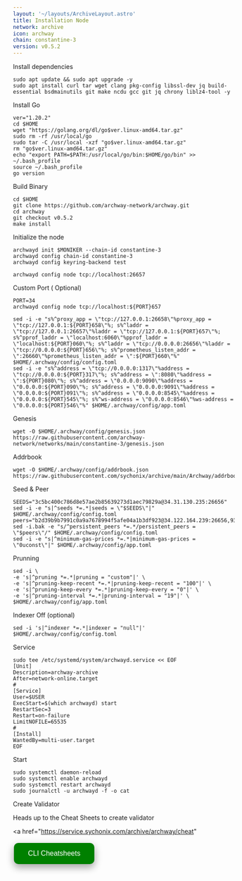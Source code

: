 ```yaml
---
layout: '~/layouts/ArchiveLayout.astro'
title: Installation Node
network: archive
icon: archway
chain: constantine-3
version: v0.5.2
---
```


 Install dependencies
```
sudo apt update && sudo apt upgrade -y
sudo apt install curl tar wget clang pkg-config libssl-dev jq build-essential bsdmainutils git make ncdu gcc git jq chrony liblz4-tool -y
```

 Install Go
```
ver="1.20.2"
cd $HOME
wget "https://golang.org/dl/go$ver.linux-amd64.tar.gz"
sudo rm -rf /usr/local/go
sudo tar -C /usr/local -xzf "go$ver.linux-amd64.tar.gz"
rm "go$ver.linux-amd64.tar.gz"
echo "export PATH=$PATH:/usr/local/go/bin:$HOME/go/bin" >> ~/.bash_profile
source ~/.bash_profile
go version
```

 Build Binary
```
cd $HOME
git clone https://github.com/archway-network/archway.git
cd archway
git checkout v0.5.2
make install
```

 Initialize the node

```
archwayd init $MONIKER --chain-id constantine-3
archwayd config chain-id constantine-3
archwayd config keyring-backend test
```
```
archwayd config node tcp://localhost:26657
```

 Custom Port ( Optional)
```
PORT=34
archwayd config node tcp://localhost:${PORT}657
```
```
sed -i -e "s%^proxy_app = \"tcp://127.0.0.1:26658\"%proxy_app = \"tcp://127.0.0.1:${PORT}658\"%; s%^laddr = \"tcp://127.0.0.1:26657\"%laddr = \"tcp://127.0.0.1:${PORT}657\"%; s%^pprof_laddr = \"localhost:6060\"%pprof_laddr = \"localhost:${PORT}060\"%; s%^laddr = \"tcp://0.0.0.0:26656\"%laddr = \"tcp://0.0.0.0:${PORT}656\"%; s%^prometheus_listen_addr = \":26660\"%prometheus_listen_addr = \":${PORT}660\"%" $HOME/.archway/config/config.toml
sed -i -e "s%^address = \"tcp://0.0.0.0:1317\"%address = \"tcp://0.0.0.0:${PORT}317\"%; s%^address = \":8080\"%address = \":${PORT}080\"%; s%^address = \"0.0.0.0:9090\"%address = \"0.0.0.0:${PORT}090\"%; s%^address = \"0.0.0.0:9091\"%address = \"0.0.0.0:${PORT}091\"%; s%^address = \"0.0.0.0:8545\"%address = \"0.0.0.0:${PORT}545\"%; s%^ws-address = \"0.0.0.0:8546\"%ws-address = \"0.0.0.0:${PORT}546\"%" $HOME/.archway/config/app.toml
```
 Genesis
```
wget -O $HOME/.archway/config/genesis.json https://raw.githubusercontent.com/archway-network/networks/main/constantine-3/genesis.json
```
 Addrbook
```
wget -O $HOME/.archway/config/addrbook.json https://raw.githubusercontent.com/sychonix/archive/main/Archway/addrbook.json
```

 Seed & Peer
```
SEEDS="3c5bc400c786d8e57ae2b85639273d1aec79829a@34.31.130.235:26656"
sed -i -e "s|^seeds *=.*|seeds = \"$SEEDS\"|" $HOME/.archway/config/config.toml
peers="b2d39b9b7991c0a9a7678994f5afe04a1b3df923@34.122.164.239:26656,930bf53d3858340d52bb7e541617740d91477ff0@335.239.130.141:26656,434015482b70fff4e6bc96299dee7b84aca01343@35.223.36.227:26656"
sed -i.bak -e "s/^persistent_peers *=.*/persistent_peers = \"$peers\"/" $HOME/.archway/config/config.toml
sed -i -e "s|^minimum-gas-prices *=.*|minimum-gas-prices = \"0uconst\"|" $HOME/.archway/config/app.toml
```

 Prunning
```
sed -i \
-e 's|^pruning *=.*|pruning = "custom"|' \
-e 's|^pruning-keep-recent *=.*|pruning-keep-recent = "100"|' \
-e 's|^pruning-keep-every *=.*|pruning-keep-every = "0"|' \
-e 's|^pruning-interval *=.*|pruning-interval = "19"|' \
$HOME/.archway/config/app.toml
```
 Indexer Off (optional)
```
sed -i 's|^indexer *=.*|indexer = "null"|' $HOME/.archway/config/config.toml
```
 Service
```
sudo tee /etc/systemd/system/archwayd.service << EOF
[Unit]
Description=archway-archive
After=network-online.target
#
[Service]
User=$USER
ExecStart=$(which archwayd) start
RestartSec=3
Restart=on-failure
LimitNOFILE=65535
#
[Install]
WantedBy=multi-user.target
EOF
```

 Start
```
sudo systemctl daemon-reload
sudo systemctl enable archwayd
sudo systemctl restart archwayd
sudo journalctl -u archwayd -f -o cat
```

 Create Validator

Heads up to the Cheat Sheets to create validator

<a href="https://service.sychonix.com/archive/archway/cheat" 
>
  <button style="background-color: green; border: none; color: white; padding: 15px 32px; text-align: center; text-decoration: none; display: inline-block; font-size: 16px; margin: 4px 2px; cursor: pointer; border-radius: 10px; box-shadow: 0 8px 16px 0 rgba(0,0,0,0.2), 0 6px 20px 0 rgba(0,0,0,0.19);" onmouseover="this.style.boxShadow='0 0 0 4px rgba(0,255,0,0.5)'" onmouseout="this.style.boxShadow='0 8px 16px 0 rgba(0,0,0,0.2), 0 6px 20px 0 rgba(0,0,0,0.19)'">CLI Cheatsheets</button>
</a>
